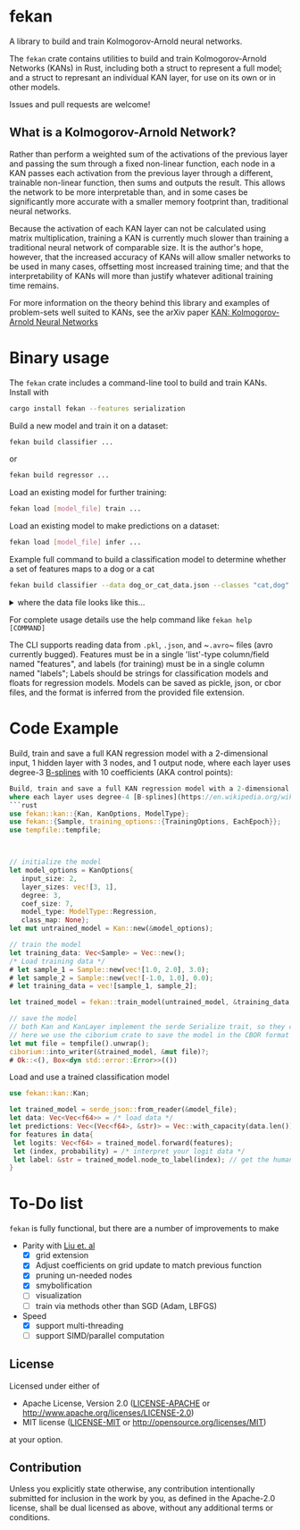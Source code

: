 # fekan
A library to build and train Kolmogorov-Arnold neural networks.

 The `fekan` crate contains utilities to build and train Kolmogorov-Arnold Networks (KANs) in Rust, including both a struct to represent a full model; and a struct to represant an individual KAN layer, for use on its own or in other models.

 Issues and pull requests are welcome!

 ## What is a Kolmogorov-Arnold Network?
 Rather than perform a weighted sum of the activations of the previous layer and passing the sum through a fixed non-linear function,
 each node in a KAN passes each activation from the previous layer through a different, trainable non-linear function, then sums and outputs the result.
 This allows the network to be more interpretable than,
 and in some cases be significantly more accurate with a smaller memory footprint than, traditional neural networks.

 Because the activation of each KAN layer can not be calculated using matrix multiplication, training a KAN is currently much slower than training a traditional neural network of comparable size.
 It is the author's hope, however, that the increased accuracy of KANs will allow smaller networks to be used in many cases, offsetting most increased training time;
 and that the interpretability of KANs will more than justify whatever aditional training time remains.

 For more information on the theory behind this library and examples of problem-sets well suited to KANs, see the arXiv paper [KAN: Kolmogorov-Arnold Neural Networks](https://arxiv.org/abs/2404.19756)

# Binary usage
The `fekan` crate includes a command-line tool to build and train KANs. Install with 
```sh
cargo install fekan --features serialization
```

Build a new model and train it on a dataset:
```sh
fekan build classifier ...
```
or
```sh
fekan build regressor ...
```

Load an existing model for further training:
```sh
fekan load [model_file] train ...
```

Load an existing model to make predictions on a dataset:
```sh
fekan load [model_file] infer ...
```

Example full command to build a classification model to determine whether a set of features maps to a dog or a cat
```sh
fekan build classifier --data dog_or_cat_data.json --classes "cat,dog" --degree 3 --coefs 4 --hidden-layer-sizes "5,3" --num-epochs 250 --batch-size 100 --knot-adaptivity 0.1 --learning-rate 0.05 --validation-split 0.2 --validate-each-epoch --model-out my_new_model.cbor
```

<details>
<summary>where the data file looks like this...</summary>

```json
[
  {
    features: [1.2, 3.14159, -22.0]
    label: "cat"
  }
  {
    features: [2.89, -0.002, 16.288844]
    label: "dog"
  }
]
```
</details>


For complete usage details use the help command like `fekan help [COMMAND]`

The CLI supports reading data from `.pkl`, `.json`, and ~`.avro`~ files (avro currently bugged). Features must be in a single 'list'-type column/field named "features", and labels (for training) must be in a single column named "labels"; Labels should be strings for classification models and floats for regression models. Models can be saved as pickle, json, or cbor files, and the format is inferred from the provided file extension.

 # Code Example
 Build, train and save a full KAN regression model with a 2-dimensional input, 1 hidden layer with 3 nodes, and 1 output node,
 where each layer uses degree-3 [B-splines](https://en.wikipedia.org/wiki/B-spline) with 10 coefficients (AKA control points):
 ```rust
Build, train and save a full KAN regression model with a 2-dimensional input, 1 hidden layer with 3 nodes, and 1 output node,
where each layer uses degree-4 [B-splines](https://en.wikipedia.org/wiki/B-spline) with 5 coefficients (AKA control points):
```rust
use fekan::kan::{Kan, KanOptions, ModelType};
use fekan::{Sample, training_options::{TrainingOptions, EachEpoch}};
use tempfile::tempfile;



// initialize the model
let model_options = KanOptions{
    input_size: 2,
    layer_sizes: vec![3, 1],
    degree: 3,
    coef_size: 7,
    model_type: ModelType::Regression,
    class_map: None};
let mut untrained_model = Kan::new(&model_options);

// train the model
let training_data: Vec<Sample> = Vec::new();
/* Load training data */
# let sample_1 = Sample::new(vec![1.0, 2.0], 3.0);
# let sample_2 = Sample::new(vec![-1.0, 1.0], 0.0);
# let training_data = vec![sample_1, sample_2];

let trained_model = fekan::train_model(untrained_model, &training_data, TrainingOptions::default())?;

// save the model
// both Kan and KanLayer implement the serde Serialize trait, so they can be saved to a file using any serde-compatible format
// here we use the ciborium crate to save the model in the CBOR format
let mut file = tempfile().unwrap();
ciborium::into_writer(&trained_model, &mut file)?;
# Ok::<(), Box<dyn std::error::Error>>(())
```

Load and use a trained classification model
 ```rust
 use fekan::kan::Kan;

 let trained_model = serde_json::from_reader(&model_file);
 let data: Vec<Vec<f64>> = /* load data */
 let predictions: Vec<(Vec<f64>, &str)> = Vec::with_capacity(data.len());
 for features in data{
  let logits: Vec<f64> = trained_model.forward(features);
  let (index, probability) = /* interpret your logit data */
  let label: &str = trained_model.node_to_label(index); // get the human-readable label for a given output node
 }
 ```

# To-Do list
`fekan` is fully functional, but there are a number of improvements to make
- Parity with [Liu et. al](https://arxiv.org/abs/2404.19756)
    - [x] grid extension
    - [x] Adjust coefficients on grid update to match previous function
    - [X] pruning un-needed nodes
    - [X] smybolification
    - [ ] visualization
    - [ ] train via methods other than SGD (Adam, LBFGS)
- Speed
    - [x] support multi-threading
    - [ ] support SIMD/parallel computation

## License

Licensed under either of

 * Apache License, Version 2.0
   ([LICENSE-APACHE](LICENSE-APACHE.txt) or http://www.apache.org/licenses/LICENSE-2.0)
 * MIT license
   ([LICENSE-MIT](LICENSE-MIT.txt) or http://opensource.org/licenses/MIT)

at your option.

## Contribution

Unless you explicitly state otherwise, any contribution intentionally submitted
for inclusion in the work by you, as defined in the Apache-2.0 license, shall be
dual licensed as above, without any additional terms or conditions.

